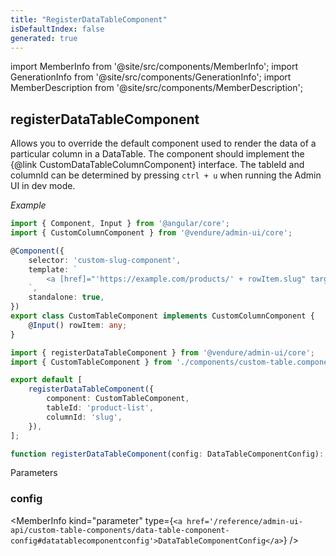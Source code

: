 ```yaml
---
title: "RegisterDataTableComponent"
isDefaultIndex: false
generated: true
---
```

<!-- This file was generated from the Vendure source. Do not modify. Instead, re-run the "docs:build" script -->
import MemberInfo from '@site/src/components/MemberInfo';
import GenerationInfo from '@site/src/components/GenerationInfo';
import MemberDescription from '@site/src/components/MemberDescription';


## registerDataTableComponent

<GenerationInfo sourceFile="packages/admin-ui/src/lib/core/src/extension/register-data-table-component.ts" sourceLine="45" packageName="@vendure/admin-ui" />

Allows you to override the default component used to render the data of a particular column in a DataTable.
The component should implement the {@link CustomDataTableColumnComponent} interface. The tableId and columnId can
be determined by pressing `ctrl + u` when running the Admin UI in dev mode.

*Example*

```ts title="components/custom-table.component.ts"
import { Component, Input } from '@angular/core';
import { CustomColumnComponent } from '@vendure/admin-ui/core';

@Component({
    selector: 'custom-slug-component',
    template: `
        <a [href]="'https://example.com/products/' + rowItem.slug" target="_blank">{{ rowItem.slug }}</a>
    `,
    standalone: true,
})
export class CustomTableComponent implements CustomColumnComponent {
    @Input() rowItem: any;
}
```

```ts title="providers.ts"
import { registerDataTableComponent } from '@vendure/admin-ui/core';
import { CustomTableComponent } from './components/custom-table.component';

export default [
    registerDataTableComponent({
        component: CustomTableComponent,
        tableId: 'product-list',
        columnId: 'slug',
    }),
];
```

```ts title="Signature"
function registerDataTableComponent(config: DataTableComponentConfig): void
```
Parameters

### config

<MemberInfo kind="parameter" type={`<a href='/reference/admin-ui-api/custom-table-components/data-table-component-config#datatablecomponentconfig'>DataTableComponentConfig</a>`} />

